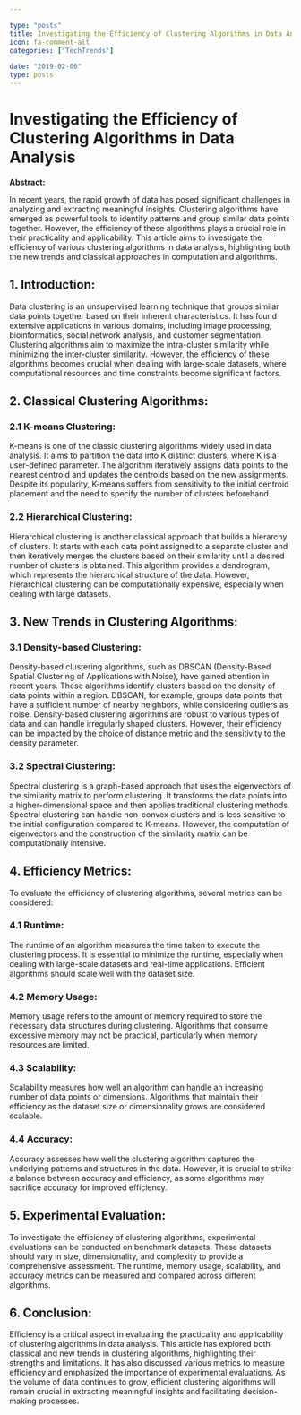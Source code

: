 ```yaml
---

type: "posts"
title: Investigating the Efficiency of Clustering Algorithms in Data Analysis
icon: fa-comment-alt
categories: ["TechTrends"]

date: "2019-02-06"
type: posts
---
```





# Investigating the Efficiency of Clustering Algorithms in Data Analysis

**Abstract:**

In recent years, the rapid growth of data has posed significant challenges in analyzing and extracting meaningful insights. Clustering algorithms have emerged as powerful tools to identify patterns and group similar data points together. However, the efficiency of these algorithms plays a crucial role in their practicality and applicability. This article aims to investigate the efficiency of various clustering algorithms in data analysis, highlighting both the new trends and classical approaches in computation and algorithms.

## 1. Introduction:

Data clustering is an unsupervised learning technique that groups similar data points together based on their inherent characteristics. It has found extensive applications in various domains, including image processing, bioinformatics, social network analysis, and customer segmentation. Clustering algorithms aim to maximize the intra-cluster similarity while minimizing the inter-cluster similarity. However, the efficiency of these algorithms becomes crucial when dealing with large-scale datasets, where computational resources and time constraints become significant factors.

## 2. Classical Clustering Algorithms:

### 2.1 K-means Clustering:

K-means is one of the classic clustering algorithms widely used in data analysis. It aims to partition the data into K distinct clusters, where K is a user-defined parameter. The algorithm iteratively assigns data points to the nearest centroid and updates the centroids based on the new assignments. Despite its popularity, K-means suffers from sensitivity to the initial centroid placement and the need to specify the number of clusters beforehand.

### 2.2 Hierarchical Clustering:

Hierarchical clustering is another classical approach that builds a hierarchy of clusters. It starts with each data point assigned to a separate cluster and then iteratively merges the clusters based on their similarity until a desired number of clusters is obtained. This algorithm provides a dendrogram, which represents the hierarchical structure of the data. However, hierarchical clustering can be computationally expensive, especially when dealing with large datasets.

## 3. New Trends in Clustering Algorithms:

### 3.1 Density-based Clustering:

Density-based clustering algorithms, such as DBSCAN (Density-Based Spatial Clustering of Applications with Noise), have gained attention in recent years. These algorithms identify clusters based on the density of data points within a region. DBSCAN, for example, groups data points that have a sufficient number of nearby neighbors, while considering outliers as noise. Density-based clustering algorithms are robust to various types of data and can handle irregularly shaped clusters. However, their efficiency can be impacted by the choice of distance metric and the sensitivity to the density parameter.

### 3.2 Spectral Clustering:

Spectral clustering is a graph-based approach that uses the eigenvectors of the similarity matrix to perform clustering. It transforms the data points into a higher-dimensional space and then applies traditional clustering methods. Spectral clustering can handle non-convex clusters and is less sensitive to the initial configuration compared to K-means. However, the computation of eigenvectors and the construction of the similarity matrix can be computationally intensive.

## 4. Efficiency Metrics:

To evaluate the efficiency of clustering algorithms, several metrics can be considered:

### 4.1 Runtime:

The runtime of an algorithm measures the time taken to execute the clustering process. It is essential to minimize the runtime, especially when dealing with large-scale datasets and real-time applications. Efficient algorithms should scale well with the dataset size.

### 4.2 Memory Usage:

Memory usage refers to the amount of memory required to store the necessary data structures during clustering. Algorithms that consume excessive memory may not be practical, particularly when memory resources are limited.

### 4.3 Scalability:

Scalability measures how well an algorithm can handle an increasing number of data points or dimensions. Algorithms that maintain their efficiency as the dataset size or dimensionality grows are considered scalable.

### 4.4 Accuracy:

Accuracy assesses how well the clustering algorithm captures the underlying patterns and structures in the data. However, it is crucial to strike a balance between accuracy and efficiency, as some algorithms may sacrifice accuracy for improved efficiency.

## 5. Experimental Evaluation:

To investigate the efficiency of clustering algorithms, experimental evaluations can be conducted on benchmark datasets. These datasets should vary in size, dimensionality, and complexity to provide a comprehensive assessment. The runtime, memory usage, scalability, and accuracy metrics can be measured and compared across different algorithms.

## 6. Conclusion:

Efficiency is a critical aspect in evaluating the practicality and applicability of clustering algorithms in data analysis. This article has explored both classical and new trends in clustering algorithms, highlighting their strengths and limitations. It has also discussed various metrics to measure efficiency and emphasized the importance of experimental evaluations. As the volume of data continues to grow, efficient clustering algorithms will remain crucial in extracting meaningful insights and facilitating decision-making processes.